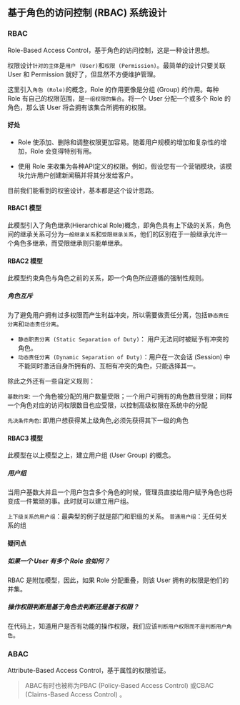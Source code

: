 ## 基于角色的访问控制 (RBAC) 系统设计 
### RBAC

Role-Based Access Control，基于角色的访问控制，这是一种设计思想。

权限设计`针对的主体`是`用户 (User)`和`权限 (Permission)`。最简单的设计只要关联 User 和 Permission 就好了，但显然不方便维护管理。

这里引入`角色 (Role)`的概念，Role 的作用更像是分组 (Group) 的作用。每种 Role 有自己的权限范围，是`一组权限的集合`。将一个 User 分配一个或多个 Role 的角色，那么该 User 将会拥有该集合所拥有的权限。

#### 好处

* Role 使添加、删除和调整权限更加容易。随着用户规模的增加和复杂性的增加，Role 会变得特别有用。

* 使用 Role 来收集为各种API定义的权限。例如，假设您有一个营销模块，该模块允许用户创建新闻稿并将其分发给客户。

目前我们能看到的权鉴设计，基本都是这个设计思路。

#### RBAC1 模型

此模型引入了角色继承(Hierarchical Role)概念，即角色具有上下级的关系，角色间的继承关系可分为`一般继承关系`和`受限继承关系`，他们的区别在于一般继承允许一个角色多继承，而受限继承则只能单继承。

#### RBAC2 模型

此模型约束角色与角色之前的关系，即一个角色所应遵循的强制性规则。

##### 角色互斥

为了避免用户拥有过多权限而产生利益冲突，所以需要做责任分离，包括`静态责任分离`和`动态责任分离`。

* `静态职责分离 (Static Separation of Duty)`： 用户无法同时被赋予有冲突的角色。
* `动态责任分离 (Dynamic Separation of Duty)`：用户在一次会话 (Session) 中不能同时激活自身所拥有的、互相有冲突的角色，只能选择其一。

除此之外还有一些自定义规则：

`基数约束`: 一个角色被分配的用户数量受限；一个用户可拥有的角色数目受限；同样一个角色对应的访问权限数目也应受限，以控制高级权限在系统中的分配

`先决条件角色`: 即用户想获得某上级角色,必须先获得其下一级的角色

#### RBAC3 模型

此模型在以上模型之上，建立用户组 (User Group) 的概念。

##### 用户组

当用户基数大并且一个用户包含多个角色的时候，管理员直接给用户赋予角色也将变成一件繁琐的事。此时就可以建立用户组。

`上下级关系的用户组`：最典型的例子就是部门和职级的关系。
`普通用户组`：无任何关系的组

#### 疑问点

##### 如果一个 User 有多个 Role 会如何？

RBAC 是附加模型，因此，如果 Role 分配重叠，则该 User 拥有的权限是他们的并集。

##### 操作权限判断是基于角色去判断还是基于权限？

在代码上，知道用户是否有功能的操作权限，我们应该`判断用户权限而不是判断用户角色`。

### ABAC

Attribute-Based Access Control，基于属性的权限验证。

> ABAC有时也被称为PBAC (Policy-Based Access Control) 或CBAC (Claims-Based Access Control) 。
